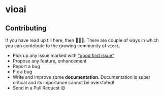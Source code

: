 # vioai

## Contributing

If you have read up till here, then 🎉🎉🎉. There are couple of ways in which you can contribute to
the growing community of `vioai`.

- Pick up any issue marked with ["good first issue"](https://github.com/TamilKannanCV-personal/vioai/issues?q=is%3Aissue+is%3Aopen+label%3A%22good+first+issue%22)
- Propose any feature, enhancement
- Report a bug
- Fix a bug
- Write and improve some **documentation**. Documentation is super critical and its importance
  cannot be overstated!
- Send in a Pull Request 😊
